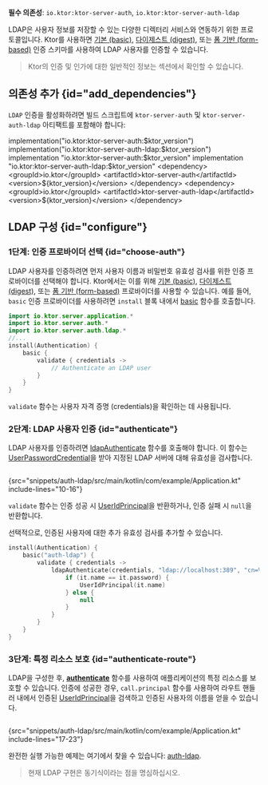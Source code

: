 [//]: # (title: LDAP)

<show-structure for="chapter" depth="2"/>

<tldr>
<p>
<b>필수 의존성</b>: <code>io.ktor:ktor-server-auth</code>, <code>io.ktor:ktor-server-auth-ldap</code>
</p>
<var name="example_name" value="auth-ldap"/>
<include from="lib.topic" element-id="download_example"/>
<include from="lib.topic" element-id="native_server_not_supported"/>
</tldr>

LDAP은 사용자 정보를 저장할 수 있는 다양한 디렉터리 서비스와 연동하기 위한 프로토콜입니다. Ktor를 사용하면 [기본 (basic)](server-basic-auth.md), [다이제스트 (digest)](server-digest-auth.md), 또는 [폼 기반 (form-based)](server-form-based-auth.md) 인증 스키마를 사용하여 LDAP 사용자를 인증할 수 있습니다.

> Ktor의 인증 및 인가에 대한 일반적인 정보는 [](server-auth.md) 섹션에서 확인할 수 있습니다.

## 의존성 추가 {id="add_dependencies"}
`LDAP` 인증을 활성화하려면 빌드 스크립트에 `ktor-server-auth` 및 `ktor-server-auth-ldap` 아티팩트를 포함해야 합니다:

<tabs group="languages">
    <tab title="Gradle (Kotlin)" group-key="kotlin">
        <code-block lang="Kotlin" title="Sample">
            implementation("io.ktor:ktor-server-auth:$ktor_version")
            implementation("io.ktor:ktor-server-auth-ldap:$ktor_version")
        </code-block>
    </tab>
    <tab title="Gradle (Groovy)" group-key="groovy">
        <code-block lang="Groovy" title="Sample">
            implementation "io.ktor:ktor-server-auth:$ktor_version"
            implementation "io.ktor:ktor-server-auth-ldap:$ktor_version"
        </code-block>
    </tab>
    <tab title="Maven" group-key="maven">
        <code-block lang="XML" title="Sample">
&lt;dependency&gt;
&lt;groupId&gt;io.ktor&lt;/groupId&gt;
&lt;artifactId&gt;ktor-server-auth&lt;/artifactId&gt;
&lt;version&gt;${ktor_version}&lt;/version&gt;
&lt;/dependency&gt;
&lt;dependency&gt;
&lt;groupId&gt;io.ktor&lt;/groupId&gt;
&lt;artifactId&gt;ktor-server-auth-ldap&lt;/artifactId&gt;
&lt;version&gt;${ktor_version}&lt;/version&gt;
&lt;/dependency&gt;
        </code-block>
   </tab>
</tabs>

## LDAP 구성 {id="configure"}

### 1단계: 인증 프로바이더 선택 {id="choose-auth"}

LDAP 사용자를 인증하려면 먼저 사용자 이름과 비밀번호 유효성 검사를 위한 인증 프로바이더를 선택해야 합니다. Ktor에서는 이를 위해 [기본 (basic)](server-basic-auth.md), [다이제스트 (digest)](server-digest-auth.md), 또는 [폼 기반 (form-based)](server-form-based-auth.md) 프로바이더를 사용할 수 있습니다. 예를 들어, `basic` 인증 프로바이더를 사용하려면 `install` 블록 내에서 [basic](https://api.ktor.io/ktor-server/ktor-server-plugins/ktor-server-auth/io.ktor.server.auth/basic.html) 함수를 호출합니다.

```kotlin
import io.ktor.server.application.*
import io.ktor.server.auth.*
import io.ktor.server.auth.ldap.*
//...
install(Authentication) {
    basic {
        validate { credentials ->
            // Authenticate an LDAP user
        }
    }
}
```

`validate` 함수는 사용자 자격 증명 (credentials)을 확인하는 데 사용됩니다.
 

### 2단계: LDAP 사용자 인증 {id="authenticate"}

LDAP 사용자를 인증하려면 [ldapAuthenticate](https://api.ktor.io/ktor-server/ktor-server-plugins/ktor-server-auth-ldap/io.ktor.server.auth.ldap/ldap-authenticate.html) 함수를 호출해야 합니다. 이 함수는 [UserPasswordCredential](https://api.ktor.io/ktor-server/ktor-server-plugins/ktor-server-auth/io.ktor.server.auth/-user-password-credential/index.html)을 받아 지정된 LDAP 서버에 대해 유효성을 검사합니다.

```kotlin
```
{src="snippets/auth-ldap/src/main/kotlin/com/example/Application.kt" include-lines="10-16"}

`validate` 함수는 인증 성공 시 [UserIdPrincipal](https://api.ktor.io/ktor-server/ktor-server-plugins/ktor-server-auth/io.ktor.server.auth/-user-id-principal/index.html)을 반환하거나, 인증 실패 시 `null`을 반환합니다.

선택적으로, 인증된 사용자에 대한 추가 유효성 검사를 추가할 수 있습니다.

```kotlin
install(Authentication) {
    basic("auth-ldap") {
        validate { credentials ->
            ldapAuthenticate(credentials, "ldap://localhost:389", "cn=%s,dc=ktor,dc=io") {
                if (it.name == it.password) {
                    UserIdPrincipal(it.name)
                } else {
                    null
                }
            }
        }
    }
}
```

### 3단계: 특정 리소스 보호 {id="authenticate-route"}

LDAP을 구성한 후, **[authenticate](server-auth.md#authenticate-route)** 함수를 사용하여 애플리케이션의 특정 리소스를 보호할 수 있습니다. 인증에 성공한 경우, `call.principal` 함수를 사용하여 라우트 핸들러 내에서 인증된 [UserIdPrincipal](https://api.ktor.io/ktor-server/ktor-server-plugins/ktor-server-auth/io.ktor.server.auth/-user-id-principal/index.html)을 검색하고 인증된 사용자의 이름을 얻을 수 있습니다.

```kotlin
```
{src="snippets/auth-ldap/src/main/kotlin/com/example/Application.kt" include-lines="17-23"}

완전한 실행 가능한 예제는 여기에서 찾을 수 있습니다: [auth-ldap](https://github.com/ktorio/ktor-documentation/tree/%ktor_version%/codeSnippets/snippets/auth-ldap).

> 현재 LDAP 구현은 동기식이라는 점을 명심하십시오.
